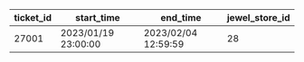 |ticket_id|start_time|end_time|jewel_store_id|
| --- | --- | --- | --- |
|27001|2023/01/19 23:00:00|2023/02/04 12:59:59|28|